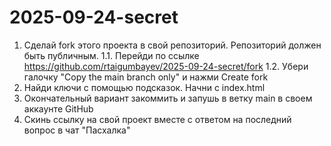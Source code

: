 # 2025-09-24-secret

1. Сделай fork этого проекта в свой репозиторий. Репозиторий должен быть публичным. 
   1.1. Перейди по ссылке https://github.com/rtaigumbayev/2025-09-24-secret/fork 
   1.2. Убери галочку "Copy the main branch only" и нажми Create fork
2. Найди ключи с помощью подсказок. Начни с index.html
3. Окончательный вариант закоммить и запушь в ветку main в своем аккаунте GitHub
4. Скинь ссылку на свой проект вместе с ответом на последний вопрос в чат "Пасхалка"